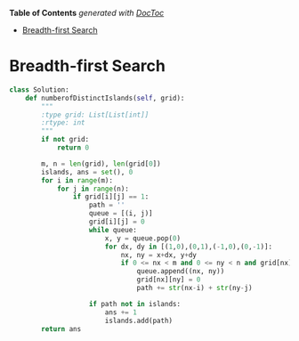 <!-- START doctoc generated TOC please keep comment here to allow auto update -->
<!-- DON'T EDIT THIS SECTION, INSTEAD RE-RUN doctoc TO UPDATE -->
**Table of Contents**  *generated with [DocToc](https://github.com/thlorenz/doctoc)*

- [Breadth-first Search](#breadth-first-search)

<!-- END doctoc generated TOC please keep comment here to allow auto update -->

# Breadth-first Search

```python
class Solution:
    def numberofDistinctIslands(self, grid):
        """
        :type grid: List[List[int]]
        :rtype: int
        """
        if not grid:
            return 0

        m, n = len(grid), len(grid[0])
        islands, ans = set(), 0
        for i in range(m):
            for j in range(n):
                if grid[i][j] == 1:
                    path = ''
                    queue = [(i, j)]
                    grid[i][j] = 0
                    while queue:
                        x, y = queue.pop(0)
                        for dx, dy in [(1,0),(0,1),(-1,0),(0,-1)]:
                            nx, ny = x+dx, y+dy
                            if 0 <= nx < m and 0 <= ny < n and grid[nx][ny] == 1:
                                queue.append((nx, ny))
                                grid[nx][ny] = 0
                                path += str(nx-i) + str(ny-j)

                    if path not in islands:
                        ans += 1
                        islands.add(path)
        return ans
```

